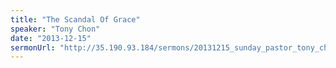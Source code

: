```yaml
---
title: "The Scandal Of Grace"
speaker: "Tony Chon"
date: "2013-12-15"
sermonUrl: "http://35.190.93.184/sermons/20131215_sunday_pastor_tony_chon_the_scandal_of_grace.mp3"
---
```

